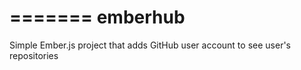 =======
emberhub
========

Simple Ember.js project that adds GitHub user account to see user's repositories